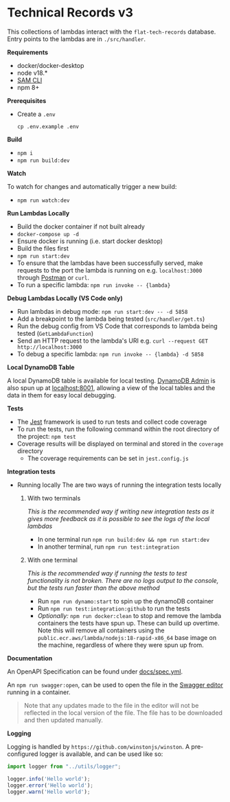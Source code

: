# Technical Records v3

This collections of lambdas interact with the `flat-tech-records` database. Entry points to the lambdas are in `./src/handler`.

**Requirements**

- docker/docker-desktop
- node v18.*
- [SAM CLI](https://docs.aws.amazon.com/serverless-application-model/latest/developerguide/serverless-sam-cli-install.html)
- npm 8+

**Prerequisites**
- Create a `.env`
    ```shell
    cp .env.example .env
    ```

**Build**

- `npm i`
- `npm run build:dev`

**Watch**

To watch for changes and automatically trigger a new build:
- `npm run watch:dev`


**Run Lambdas Locally**

- Build the docker container if not built already
- `docker-compose up -d`
- Ensure docker is running (i.e. start docker desktop)
- Build the files first
- `npm run start:dev`
- To ensure that the lambdas have been successfully served, make requests to the port the lambda is running on e.g. `localhost:3000` through [Postman](https://postman.com/) or `curl`.
- To run a specific lambda: `npm run invoke -- {lambda}`


**Debug Lambdas Locally (VS Code only)**

- Run lambdas in debug mode: `npm run start:dev -- -d 5858`
- Add a breakpoint to the lambda being tested (`src/handler/get.ts`)
- Run the debug config from VS Code that corresponds to lambda being tested (`GetLambdaFunction`)
- Send an HTTP request to the lambda's URI e.g. `curl --request GET http://localhost:3000`
- To debug a specific lambda: `npm run invoke -- {lambda} -d 5858`


**Local DynamoDB Table**

A local DynamoDB table is available for local testing. [DynamoDB Admin](https://github.com/aaronshaf/dynamodb-admin) is also spun up  at [localhost:8001](http://localhost:8001), allowing a view of the local tables and the data in them for easy local debugging. 

**Tests**

- The [Jest](https://jestjs.io/) framework is used to run tests and collect code coverage
- To run the tests, run the following command within the root directory of the project: `npm test`
- Coverage results will be displayed on terminal and stored in the `coverage` directory
    - The coverage requirements can be set in `jest.config.js`

**Integration tests**

- Running locally
The are two ways of running the integration tests locally
    1. With two terminals 

        _This is the recommended way if writing new integration tests as it gives more feedback as it is possible to see the logs of the local lambdas_
        - In one terminal run `npm run build:dev && npm run start:dev`
        - In another terminal, run `npm run test:integration`

    2. With one terminal 

        _This is the recommended way if running the tests to test functionality is not broken. There are no logs output to the console, but the tests run faster than the above method_

        - Run `npm run dynamo:start` to spin up the dynamoDB container
        - Run `npm run test:integration:github` to run the tests
        - _Optionally:_ `npm run docker:clean` to stop and remove the lambda containers the tests have spun up. These can build up overtime. Note this will remove all containers using the `public.ecr.aws/lambda/nodejs:18-rapid-x86_64` base image on the machine, regardless of where they were spun up from.


**Documentation** 

An OpenAPI Specification can be found under [docs/spec.yml](docs/spec.yml). 

An `npm run swagger:open`, can be used to open the file in the [Swagger editor](https://swagger.io/tools/swagger-editor/) running in a container. 
> Note that any updates made to the file in the editor will not be reflected in the local version of the file. The file has to be downloaded and then updated manually.

**Logging**

Logging is handled by `https://github.com/winstonjs/winston`. A pre-configured logger is available, and can be used like so:

```ts
import logger from "../utils/logger";

logger.info('Hello world');
logger.error('Hello world');
logger.warn('Hello world');
```
